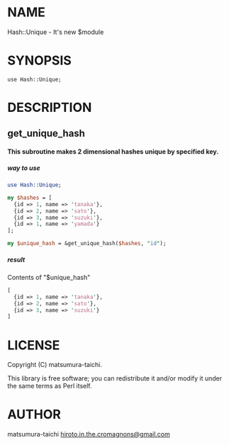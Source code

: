# NAME

Hash::Unique - It's new $module

# SYNOPSIS

    use Hash::Unique;

# DESCRIPTION

## get_unique_hash
#### This subroutine makes 2 dimensional hashes unique by specified key.
##### way to use
```perl
use Hash::Unique;

my $hashes = [
  {id => 1, name => 'tanaka'},
  {id => 2, name => 'sato'},
  {id => 3, name => 'suzuki'},
  {id => 1, name => 'yamada'}
];

my $unique_hash = &get_unique_hash($hashes, "id");
```
##### result
Contents of "$unique_hash"
```perl
[
  {id => 1, name => 'tanaka'},
  {id => 2, name => 'sato'},
  {id => 3, name => 'suzuki'}
]
```

# LICENSE

Copyright (C) matsumura-taichi.

This library is free software; you can redistribute it and/or modify
it under the same terms as Perl itself.

# AUTHOR

matsumura-taichi <hiroto.in.the.cromagnons@gmail.com>
